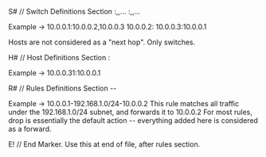 S#  // Switch Definitions Section
<SwitchID>:<NextHop1>,<NextHop2>,...
<SwitchID>:<NextHop1>,<NextHop2>,...

Example -> 10.0.0.1:10.0.0.2,10.0.0.3
		   10.0.0.2:
		   10.0.0.3:10.0.0.1

Hosts are not considered as a "next hop". Only switches.

H#  // Host Definitions Section
<HostID>:<SwitchID>

Example -> 10.0.0.31:10.0.0.1

R#  // Rules Definitions Section
<SwitchID>-<Prefix>-<NextHopId>

Example -> 10.0.0.1-192.168.1.0/24-10.0.0.2
This rule matches all traffic under the 192.168.1.0/24 subnet, and forwards it to 10.0.0.2
For most rules, drop is essentially the default action -- everything added here is considered as a forward.

E!  // End Marker. Use this at end of file, after rules section.
